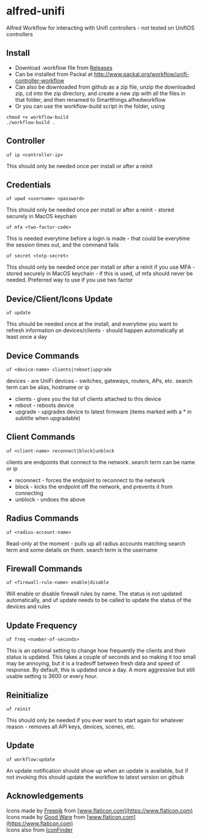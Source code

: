 # alfred-unifi
Alfred  Workflow for interacting with Unifi controllers - not tested on UnifiOS controllers
## Install

* Download .workflow file from [Releases](https://github.com/schwark/alfred-unifi/releases)
* Can be installed from Packal at http://www.packal.org/workflow/unifi-controller-workflow
* Can also be downloaded from github as a zip file, unzip the downloaded zip, cd into the zip directory, and create a new zip with all the files in that folder, and then renamed to Smartthings.alfredworkflow
* Or you can use the workflow-build script in the folder, using
```
chmod +x workflow-build
./workflow-build . 
```

## Controller

```
uf ip <controller-ip>
```
This should only be needed once per install or after a reinit


## Credentials

```
uf upwd <username> <password>
```
This should only be needed once per install or after a reinit - stored securely in MacOS keychain

```
uf mfa <two-factor-code>
```
This is needed everytime before a login is made - that could be everytime the session times out, and the command fails

```
uf secret <totp-secret>
```
This should only be needed once per install or after a reinit if you use MFA - stored securely in MacOS keychain - if this is used, uf mfa should never be needed. Preferred way to use if you use two factor

## Device/Client/Icons Update

```
uf update
```
This should be needed once at the install, and everytime you want to refresh information on devices/clients - should happen automatically at least once a day

## Device Commands

```
uf <device-name> clients|reboot|upgrade
```

devices - are UniFi devices - switches, gateways, routers, APs, etc. search term can be alias, hostname or ip
* clients - gives you the list of clients attached to this device
* reboot - reboots device
* upgrade - upgrades device to latest firmware (items marked with a * in subtitle when upgradable)

## Client Commands

```
uf <client-name> reconnect|block|unblock
```

clients are endpoints that connect to the network. search term can be name or ip
* reconnect - forces the endpoint to reconnect to the network
* block - kicks the endpoint off the network, and prevents it from connecting
* unblock - undoes the above

## Radius Commands

```
uf <radius-account-name> 
```
Read-only at the moment - pulls up all radius accounts matching search term and some details on them. search term is the username

## Firewall Commands

```
uf <firewall-rule-name> enable|disable
```
Will enable or disable firewall rules by name. The status is not updated automatically, and uf update needs to be called to update the status of the devices and rules

## Update Frequency

```
uf freq <number-of-seconds>
```
This is an optional setting to change how frequently the clients and their status is updated. This takes a couple of seconds and so making it too small may be annoying, but it is a tradeoff between fresh data and speed of response. By default, this is updated once a day. A more aggressive but still usable setting is 3600 or every hour.

## Reinitialize

```
uf reinit
```
This should only be needed if you ever want to start again for whatever reason - removes all API keys, devices, scenes, etc.

## Update

```
uf workflow:update
```
An update notification should show up when an update is available, but if not invoking this should update the workflow to latest version on github

## Acknowledgements

Icons made by [Freepik](https://www.flaticon.com/authors/freepik) from [www.flaticon.com](https://www.flaticon.com)  
Icons made by [Good Ware](https://www.flaticon.com/authors/good-ware) from [www.flaticon.com](https://www.flaticon.com)  
Icons also from [IconFinder](https://www.iconfinder.com/)
